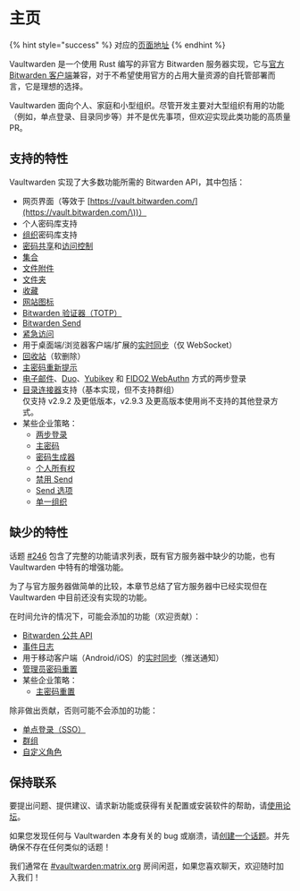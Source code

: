 # 主页

{% hint style="success" %}
对应的[页面地址](https://github.com/dani-garcia/vaultwarden/wiki)
{% endhint %}

Vaultwarden 是一个使用 Rust 编写的非官方 Bitwarden 服务器实现，它与[官方 Bitwarden 客户端](https://bitwarden.com/download/)兼容，对于不希望使用官方的占用大量资源的自托管部署而言，它是理想的选择。

Vaultwarden 面向个人、家庭和小型组织。尽管开发主要对大型组织有用的功能（例如，单点登录、目录同步等）并不是优先事项，但欢迎实现此类功能的高质量 PR。

## 支持的特性 <a href="supported-features" id="supported-features"></a>

Vaultwarden 实现了大多数功能所需的 Bitwarden API，其中包括：

* 网页界面（等效于 [https://vault.bitwarden.com/](https://vault.bitwarden.com/\))）
* 个人密码库支持
* [组织](https://help.bitwarden.in/getting-started/getting-started-with-organizations)密码库支持
* [密码共享](https://help.bitwarden.in/organizations/sharing)和[访问控制](https://help.bitwarden.in/organizations/user-types-and-access-control)
* [集合](https://help.bitwarden.in/organizations/collections)
* [文件附件](https://help.bitwarden.in/your-vault/file-attachments)
* [文件夹](https://help.bitwarden.in/your-vault/folders)
* [收藏](https://help.bitwarden.in/your-vault/favorites)
* [网站图标](https://help.bitwarden.in/security/privacy-when-using-website-icons)
* [Bitwarden 验证器（TOTP）](https://help.bitwarden.in/your-vault/bitwarden-authenticator-totp)
* [Bitwarden Send](https://help.bitwarden.in/bitwarden-send/about-send)
* [紧急访问](https://help.bitwarden.in/security/emergency-access)
* 用于桌面端/浏览器客户端/扩展的[实时同步](https://bitwarden.com/blog/post/live-sync/)（仅 WebSocket）
* [回收站](https://help.bitwarden.in/your-vault/vault-items#items-in-the-trash)（软删除）
* [主密码重新提示](https://help.bitwarden.in/your-vault/vault-items#protect-individual-items)
* [电子邮件](https://help.bitwarden.in/two-step-login/two-step-login-via-email)、[Duo](https://help.bitwarden.in/two-step-login/two-step-login-via-duo)、[Yubikey](https://help.bitwarden.in/two-step-login/two-step-login-via-yubikey) 和 [FIDO2 WebAuthn](https://help.bitwarden.in/two-step-login/two-step-login-via-fido2-webauthn) 方式的两步登录
* [目录连接器](https://help.bitwarden.in/directory-connector/about-directory-connector)支持（基本实现，但不支持群组）\
  仅支持 v2.9.2 及更低版本，v2.9.3 及更高版本使用尚不支持的其他登录方式。
* 某些企业策略：
  * [两步登录](https://help.bitwarden.in/organizations/enterprise-policies#two-step-login)
  * [主密码](https://help.bitwarden.in/organizations/enterprise-policies#master-password)
  * [密码生成器](https://help.bitwarden.in/organizations/enterprise-policies#password-generator)
  * [个人所有权](https://help.bitwarden.in/organizations/enterprise-policies#personal-ownership)
  * [禁用 Send](https://help.bitwarden.in/organizations/enterprise-policies#disable-send)
  * [Send 选项](https://help.bitwarden.in/organizations/enterprise-policies#send-options)
  * [单一组织](https://help.bitwarden.in/organizations/enterprise-policies#single-organization)

## 缺少的特性 <a href="missing-features" id="missing-features"></a>

话题 [#246](https://github.com/dani-garcia/vaultwarden/issues/246) 包含了完整的功能请求列表，既有官方服务器中缺少的功能，也有 Vaultwarden 中特有的增强功能。

为了与官方服务器做简单的比较，本章节总结了官方服务器中已经实现但在 Vaultwarden 中目前还没有实现的功能。

在时间允许的情况下，可能会添加的功能（欢迎贡献）：

* [Bitwarden 公共 API](https://help.bitwarden.in/organizations/bitwarden-public-api)
* [事件日志](https://help.bitwarden.in/organizations/event-logs)
* 用于移动客户端（Android/iOS）的[实时同步](https://bitwarden.com/blog/post/live-sync/)（推送通知）
* [管理员密码重置](https://help.bitwarden.in/organizations/admin-password-reset)
* 某些企业策略：
  * [主密码重置](https://help.bitwarden.in/organizations/enterprise-policies#master-password-reset)

除非做出贡献，否则可能不会添加的功能：

* [单点登录（SSO）](https://help.bitwarden.in/login-with-sso/about-login-with-sso)
* [群组](https://help.bitwarden.in/organizations/groups)
* [自定义角色](https://help.bitwarden.in/organizations/user-types-and-access-control#custom-role)

## 保持联系 <a href="get-in-touch" id="get-in-touch"></a>

要提出问题、提供建议、请求新功能或获得有关配置或安装软件的帮助，请[使用论坛](https://vaultwarden.discourse.group)。

如果您发现任何与 Vaultwarden 本身有关的 bug 或崩溃，请[创建一个话题](https://github.com/dani-garcia/vaultwarden/issues)。并先确保不存在任何类似的话题！

我们通常在 [#vaultwarden:matrix.org](https://matrix.to/#/#vaultwarden:matrix.org) 房间闲逛，如果您喜欢聊天，欢迎随时加入我们！
